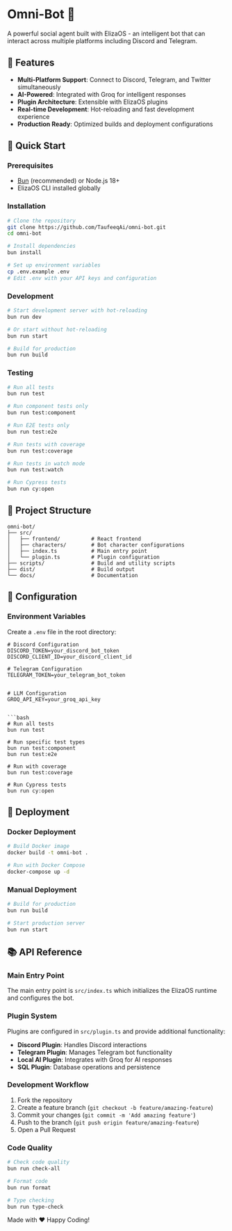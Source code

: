 # Omni-Bot 🤖

A powerful social agent built with ElizaOS - an intelligent bot that can interact across multiple platforms including Discord and Telegram.

## 🌟 Features

- **Multi-Platform Support**: Connect to Discord, Telegram, and Twitter simultaneously
- **AI-Powered**: Integrated with Groq for intelligent responses
- **Plugin Architecture**: Extensible with ElizaOS plugins
- **Real-time Development**: Hot-reloading and fast development experience
- **Production Ready**: Optimized builds and deployment configurations

## 🚀 Quick Start

### Prerequisites

- [Bun](https://bun.sh/) (recommended) or Node.js 18+
- ElizaOS CLI installed globally

### Installation

```bash
# Clone the repository
git clone https://github.com/TaufeeqAi/omni-bot.git
cd omni-bot

# Install dependencies
bun install

# Set up environment variables
cp .env.example .env
# Edit .env with your API keys and configuration
```

### Development

```bash
# Start development server with hot-reloading
bun run dev

# Or start without hot-reloading
bun run start

# Build for production
bun run build
```

### Testing

```bash
# Run all tests
bun run test

# Run component tests only
bun run test:component

# Run E2E tests only
bun run test:e2e

# Run tests with coverage
bun run test:coverage

# Run tests in watch mode
bun run test:watch

# Run Cypress tests
bun run cy:open
```

## 📁 Project Structure

```
omni-bot/
├── src/  
│   ├── frontend/          # React frontend
│   ├── characters/        # Bot character configurations
│   ├── index.ts           # Main entry point
│   └── plugin.ts          # Plugin configuration
├── scripts/               # Build and utility scripts
├── dist/                  # Build output
└── docs/                  # Documentation
```

## 🔧 Configuration

### Environment Variables

Create a `.env` file in the root directory:

```env
# Discord Configuration
DISCORD_TOKEN=your_discord_bot_token
DISCORD_CLIENT_ID=your_discord_client_id

# Telegram Configuration
TELEGRAM_TOKEN=your_telegram_bot_token


# LLM Configuration
GROQ_API_KEY=your_groq_api_key


```bash
# Run all tests
bun run test

# Run specific test types
bun run test:component
bun run test:e2e

# Run with coverage
bun run test:coverage

# Run Cypress tests
bun run cy:open
```

## 🚀 Deployment

### Docker Deployment

```bash
# Build Docker image
docker build -t omni-bot .

# Run with Docker Compose
docker-compose up -d
```

### Manual Deployment

```bash
# Build for production
bun run build

# Start production server
bun run start
```

## 📚 API Reference

### Main Entry Point

The main entry point is `src/index.ts` which initializes the ElizaOS runtime and configures the bot.

### Plugin System

Plugins are configured in `src/plugin.ts` and provide additional functionality:

- **Discord Plugin**: Handles Discord interactions
- **Telegram Plugin**: Manages Telegram bot functionality
- **Local AI Plugin**: Integrates with Groq for AI responses
- **SQL Plugin**: Database operations and persistence


### Development Workflow

1. Fork the repository
2. Create a feature branch (`git checkout -b feature/amazing-feature`)
3. Commit your changes (`git commit -m 'Add amazing feature'`)
4. Push to the branch (`git push origin feature/amazing-feature`)
5. Open a Pull Request

### Code Quality

```bash
# Check code quality
bun run check-all

# Format code
bun run format

# Type checking
bun run type-check
```

Made with ❤️ Happy Coding!
